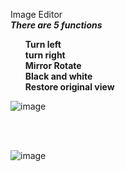 Image Editor <br>
<b><i>There are 5 functions</i>
<ol>
Turn left <br>
turn right<br>
Mirror Rotate<br>
Black and white<br>
Restore original view <br></ol></b>

![image](https://github.com/alexandersd3306/Image-Editor/assets/57517261/03951bf8-0fde-4235-929f-a463bc1d568d)

<br>
<br>

![image](https://github.com/alexandersd3306/Image-Editor/assets/57517261/a57b7962-564f-4eb0-a6bd-f36b114b9809)
